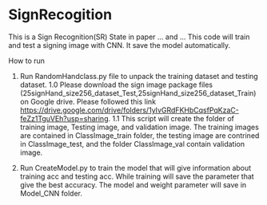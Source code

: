 # SignRecogition
This is a Sign Recognition(SR) State in paper ... and ...
This code will train and test a signing image with CNN. It save the model automatically.

How to run
1. Run RandomHandclass.py file to unpack the training dataset and testing dataset.
  1.0 Please download the sign image package files (25signHand_size256_dataset_Test,25signHand_size256_dataset_Train) on Google drive. Please followed this link https://drive.google.com/drive/folders/1yIvGRdFKHbCqsfPqKzaC-feZz1TguVEh?usp=sharing.
  1.1 This script will create the folder of training image, Testing image, and validation image. The training images are contained in ClassImage_train folder, the testing image are contrined in ClassImage_test, and the folder ClassImage_val contain validation image.
  
2. Run CreateModel.py to train the model that will give information about training acc and testing acc. While training will save the parameter that give the best accuracy. The model and weight parameter will save in Model_CNN folder.

